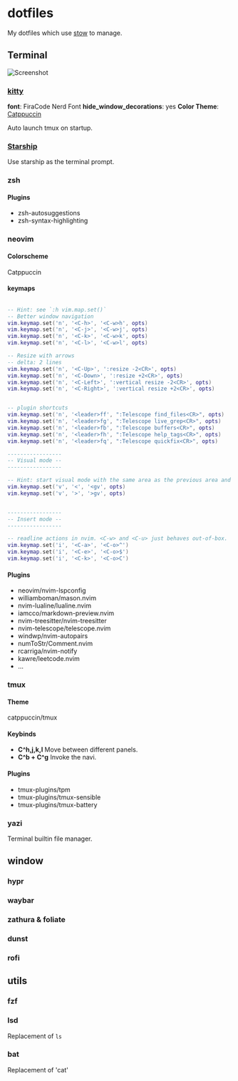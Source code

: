 # dotfiles
My dotfiles which use [stow](https://www.gnu.org/software/stow/) to manage.

## Terminal

![Screenshot](assets/)

### [kitty](https://sw.kovidgoyal.net/kitty/)
**font**: FiraCode Nerd Font
**hide_window_decorations**: yes
**Color Theme**: [Catppuccin](https://catppuccin.com/)

Auto launch tmux on startup.

### [Starship](https://starship.rs/)
Use starship as the terminal prompt.

### zsh

#### Plugins
* zsh-autosuggestions
* zsh-syntax-highlighting

### neovim
#### Colorscheme
Catppuccin

#### keymaps

```lua

-- Hint: see `:h vim.map.set()`
-- Better window navigation
vim.keymap.set('n', '<C-h>', '<C-w>h', opts)
vim.keymap.set('n', '<C-j>', '<C-w>j', opts)
vim.keymap.set('n', '<C-k>', '<C-w>k', opts)
vim.keymap.set('n', '<C-l>', '<C-w>l', opts)

-- Resize with arrows
-- delta: 2 lines
vim.keymap.set('n', '<C-Up>', ':resize -2<CR>', opts)
vim.keymap.set('n', '<C-Down>', ':resize +2<CR>', opts)
vim.keymap.set('n', '<C-Left>', ':vertical resize -2<CR>', opts)
vim.keymap.set('n', '<C-Right>', ':vertical resize +2<CR>', opts)


-- plugin shortcuts
vim.keymap.set('n', '<leader>ff', ":Telescope find_files<CR>", opts)
vim.keymap.set('n', '<leader>fg', ":Telescope live_grep<CR>", opts)
vim.keymap.set('n', '<leader>fb', ":Telescope buffers<CR>", opts)
vim.keymap.set('n', '<leader>fh', ":Telescope help_tags<CR>", opts)
vim.keymap.set('n', '<leader>fq', ":Telescope quickfix<CR>", opts)

-----------------
-- Visual mode --
-----------------

-- Hint: start visual mode with the same area as the previous area and the same mode
vim.keymap.set('v', '<', '<gv', opts)
vim.keymap.set('v', '>', '>gv', opts)


-----------------
-- Insert mode --
-----------------

-- readline actions in nvim. <C-w> and <C-u> just behaves out-of-box.
vim.keymap.set('i', '<C-a>', '<C-o>^')
vim.keymap.set('i', '<C-e>', '<C-o>$')
vim.keymap.set('i', '<C-k>', '<C-o>C')

```
#### Plugins
* neovim/nvim-lspconfig
* williamboman/mason.nvim
* nvim-lualine/lualine.nvim
* iamcco/markdown-preview.nvim
* nvim-treesitter/nvim-treesitter
* nvim-telescope/telescope.nvim
* windwp/nvim-autopairs
* numToStr/Comment.nvim
* rcarriga/nvim-notify
* kawre/leetcode.nvim
* ...

### tmux

#### Theme
catppuccin/tmux

#### Keybinds
* **C^h,j,k,l** Move between different panels.
* **C^b + C^g** Invoke the navi. 

#### Plugins
* tmux-plugins/tpm
* tmux-plugins/tmux-sensible
* tmux-plugins/tmux-battery

### yazi
Terminal builtin file manager.

## window

### hypr


### waybar

### zathura & foliate

### dunst

### rofi

## utils

### fzf

### lsd
Replacement of `ls`

### bat
Replacement of 'cat'
